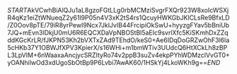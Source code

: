 $START$AkVCwhBiAlQJu1aL8gzoFGtLLg0rbMCMziSvgrFXQr923W8xoIcWSXjR4qKz1eiZtWNueqZ2y61l9P05n4V3xK2tS4rs1QcuyHWKGbJKlCLsRe9BfxLD/Z0Oov8pTE/79iR8yrPewI9Ncx7JklJvIB44FrcipiOkSwU+hyyzgFYav5bBniUb7JQ+mEvn3lDkjU0mU6R6EQCXDaVpNBOStBl5aEIc9svrlXfc5KiSKmhDxZZqddKGcKrLR/fJKPN53Kh2bVXTxZAd9TEhdO/keS0+Ae6IDqDoGRZwOhF3l6la5cHKb37Y1OBWJfXPV3KpierX/s16WHi+m1bmWTiv3UUdcQ6HtXCkLh8zBPL3LpVIM+6nWaaxaAncjycSRZItyRo74v2ppB3suZv4ekpPYhWDMzclVvGT0+yOANhilwOd3xdUgoSbOtBp9P6Lvbi7AwAK60/1HSkYj4LkoWKh9g==$END$